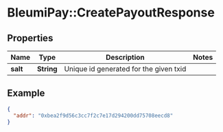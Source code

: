 # BleumiPay::CreatePayoutResponse

## Properties

Name | Type | Description | Notes
------------ | ------------- | ------------- | -------------
**salt** | **String** | Unique id generated for the given txid | 

## Example

```json
{
  "addr": "0xbea2f9d56c3cc7f2c7e17d294200dd75708eecd8"
}
```
